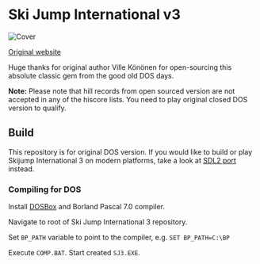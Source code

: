 # Ski Jump International v3

![Cover](https://github.com/suomipelit/skijump3/blob/master/COVER.PNG)

[Original website](https://www.nomasi.com/sj3/)

Huge thanks for original author Ville Könönen for open-sourcing this
absolute classic gem from the good old DOS days.

**Note:** Please note that hill records from open sourced version are
not accepted in any of the hiscore lists. You need to play original
closed DOS version to qualify.

## Build

This repository is for original DOS version. If you would like to
build or play Skijump International 3 on modern platforms, take a look
at [SDL2 port](https://github.com/suomipelit/skijump3-sdl) instead.

### Compiling for DOS

Install [DOSBox](https://www.dosbox.com/) and Borland Pascal 7.0
compiler.

Navigate to root of Ski Jump International 3 repository.

Set `BP_PATH` variable to point to the compiler, e.g. `SET BP_PATH=C:\BP`

Execute `COMP.BAT`. Start created `SJ3.EXE`.
